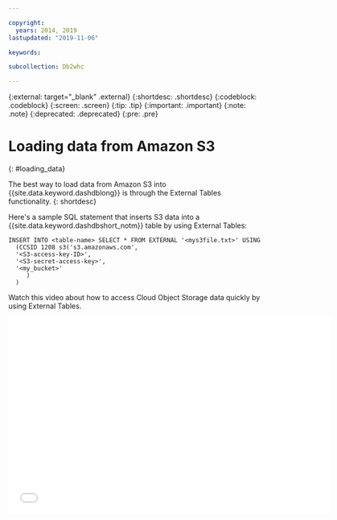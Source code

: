 ```yaml
---

copyright:
  years: 2014, 2019
lastupdated: "2019-11-06"

keywords:

subcollection: Db2whc

---
```


<!-- Attribute definitions --> 
{:external: target="_blank" .external}
{:shortdesc: .shortdesc}
{:codeblock: .codeblock}
{:screen: .screen}
{:tip: .tip}
{:important: .important}
{:note: .note}
{:deprecated: .deprecated}
{:pre: .pre}

# Loading data from Amazon S3
{: #loading_data}

The best way to load data from Amazon S3 into {{site.data.keyword.dashdblong}} is through the External Tables functionality. 
{: shortdesc}

Here's a sample SQL statement that inserts S3 data into a {{site.data.keyword.dashdbshort_notm}} table by using External Tables:

```
INSERT INTO <table-name> SELECT * FROM EXTERNAL '<mys3file.txt>' USING
  (CCSID 1208 s3('s3.amazonaws.com', 
  '<S3-access-key-ID>',
  '<S3-secret-access-key>', 
  '<my_bucket>'
     )
  )      
```

Watch this video about how to access Cloud Object Storage data quickly by using External Tables.

<iframe class="embed-responsive-item" id="youtubeplayer1" title="Loading data from COS into IBM Db2 Warehouse on Cloud" type="text/html" width="640" height="390" src="//www.youtube.com/embed/RMMExarvBVk?rel=0" frameborder="0" webkitallowfullscreen mozallowfullscreen allowfullscreen> </iframe>


